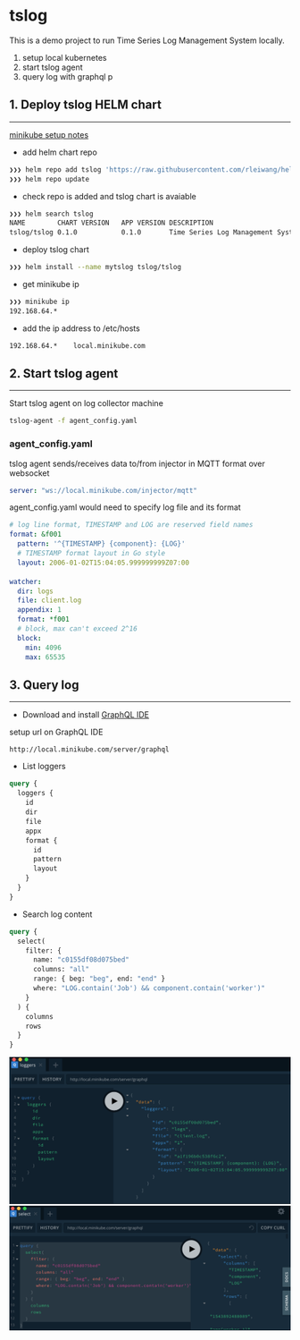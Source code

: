 # tslog
This is a demo project to run Time Series Log Management System locally.

1. setup local kubernetes 
2. start tslog agent
3. query log with graphql p

## 1. Deploy tslog HELM chart
--------------------------

[minikube setup notes](https://github.com/rleiwang/tslog/wiki)

* add helm chart repo
```sh
❯❯❯ helm repo add tslog 'https://raw.githubusercontent.com/rleiwang/helm-repo/master/'
❯❯❯ helm repo update
```
* check repo is added and tslog chart is avaiable
```sh
❯❯❯ helm search tslog
NAME       	CHART VERSION	APP VERSION	DESCRIPTION
tslog/tslog	0.1.0        	0.1.0      	Time Series Log Management System
```
* deploy tslog chart
```sh
❯❯❯ helm install --name mytslog tslog/tslog
```
* get minikube ip 
```sh
❯❯❯ minikube ip
192.168.64.*
```
* add the ip address to /etc/hosts
```sh
192.168.64.*    local.minikube.com
```

## 2. Start tslog agent
--------------------

Start tslog agent on log collector machine

```sh
tslog-agent -f agent_config.yaml
```

### agent_config.yaml

tslog agent sends/receives data to/from injector in MQTT format over websocket

```yaml
server: "ws://local.minikube.com/injector/mqtt"
```

agent_config.yaml would need to specify log file and its format

```yaml
# log line format, TIMESTAMP and LOG are reserved field names
format: &f001
  pattern: '^{TIMESTAMP} {component}: {LOG}'
  # TIMESTAMP format layout in Go style
  layout: 2006-01-02T15:04:05.999999999Z07:00

watcher:
  dir: logs
  file: client.log
  appendix: 1
  format: *f001
  # block, max can't exceed 2^16
  block:
    min: 4096
    max: 65535
```

## 3. Query log
--------------------

* Download and install [GraphQL IDE](https://github.com/prisma/graphql-playground)

setup url on GraphQL IDE
```url
http://local.minikube.com/server/graphql
```

* List loggers
```graphql
query {
  loggers {
    id
    dir
    file
    appx
    format {
      id
      pattern
      layout
    }
  }
}
```

* Search log content
```graphql
query {
  select(
    filter: {
      name: "c0155df08d075bed"
      columns: "all"
      range: { beg: "beg", end: "end" }
      where: "LOG.contain('Job') && component.contain('worker')"
    }
  ) {
    columns
    rows
  }
}
```
![alt text](https://github.com/rleiwang/tslog/raw/master/images/logger.png "list loggers")
![alt text](https://github.com/rleiwang/tslog/raw/master/images/content.png "select log content")

